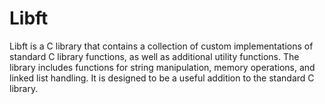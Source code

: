 # Libft
Libft is a C library that contains a collection of custom implementations of standard C library functions,  as well as additional utility functions. The library includes functions for string manipulation, memory operations,  and linked list handling. It is designed to be a useful addition to the standard C library.
